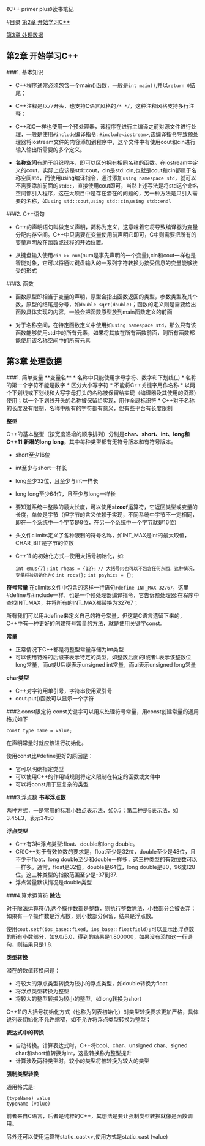 《C++ primer plus》读书笔记

#目录
[第2章 开始学习C++](#01)

[第3章 处理数据](#02)

<h2 id="01">第2章 开始学习C++</h2>
###1. 基本知识

* C++程序通常必须包含一个main()函数，一般是`int main()`,并以`return 0`结尾；

* C++注释是以`//`开头，也支持C语言风格的`/* */`，这种注释风格支持多行注释；

* C++和C一样也使用一个预处理器，该程序在进行主编译之前对源文件进行处理，一般是使用`#include`编译指令: `#include<iostream>`,该编译指令导致预处理器将iostream文件的内容添加到程序中，这个文件中有使用cout和cin进行输入输出所需要的多个定义。

* **名称空间**有助于组织程序，即可以区分拥有相同名称的函数。在iostream中定义的cout，实际上应该是std::cout，cin是std::cin,也就是cout和cin都属于名称空间std，而使用using编译指令，通过添加`using namespace std`，就可以不需要添加前面的`std::`，直接使用cout即可，当然上述写法是将std这个命名空间都引入程序，这在大项目中是存在潜在的问题的，另一种方法是只引入需要的名称，如`using std::cout`,`using std::cin`,`using std::endl`

###2. C++语句

* C++的声明语句叫做定义声明，简称为定义，这意味着它将导致编译器为变量分配内存空间。C++中只需要在变量使用前声明它即可，C中则需要把所有的变量声明放在函数或过程的开始位置。

* 从键盘输入使用`cin >> num`(num是事先声明的一个变量),cin和cout一样也是智能对象，它可以将通过键盘输入的一系列字符转换为接受信息的变量能够接受的形式

###3. 函数

* 函数原型即相当于变量的声明，原型会指出函数返回的类型，参数类型及其个数，原型的结尾是分号，如`double sqrt(double)`；函数的定义则是需要给出函数具体实现的内容，一般会把函数原型放到main函数定义的前面

* 对于名称空间，在特定函数定义中使用如`using namespace std`，那么只有该函数能够使用std中的所有元素，如果将其放在所有函数前面，则所有函数都能使用该名称空间中的所有元素


<h2 id="02">第3章 处理数据</h2>
###1. 简单变量
**变量名**
* 名称中只能使用字母字符、数字和下划线(_)
* 名称的第一个字符不能是数字
* 区分大小写字符
* 不能将C++关键字用作名称
* 以两个下划线或下划线和大写字母打头的名称被保留给实现（编译器及其使用的资源）使用；以一个下划线开头的名称被保留给实现，用作全局标识符
* C++对于名称的长度没有限制，名称中所有的字符都有意义，但有些平台有长度限制

**整型**

C++的基本整型（按宽度递增的顺序排列）分别是**char、short、int、long和C++11 新增的long long**，其中每种类型都有无符号版本和有符号版本。

* short至少16位
* int至少与short一样长
* long至少32位，且至少与int一样长
* long long至少64位，且至少与long一样长

* 要知道系统中整数的最大长度，可以使用**sizeof**运算符，它返回类型或变量的长度，单位是字节（但字节的含义依赖于实现，不同系统中字节不一定相同，即在一个系统中一个字节是8位，在另一个系统中一个字节就是16位）
* 头文件climits定义了各种限制的符号名称，如INT_MAX是int的最大取值，CHAR_BIT是字节的位数

* C++11 的初始化方式--使用大括号初始化，如:

    `int emus{7};`
    `int rheas = {12};`
    `// 大括号内也可以不包含任何东西，这种情况，变量将被初始化为0`
    `int rocs{};`
    `int psyhics = {};`

**符号常量**
在climits文件中包含的这样一行语句`#define INT_MAX 32767`，这里#define与#include一样，也是一个预处理器编译指令，它告诉预处理器:在程序中查找INT_MAX，并将所有的INT_MAX都替换为32767；

所有我们可以用#define来定义自己的符号常量，但这是C语言遗留下来的，C++中有一种更好的创建符号常量的方法，就是使用关键字const。

**常量**
* 正常情况下C++都是将整型常量存储为int类型
* 可以使用特殊的后缀来表示特定的类型，如整数后面的l或者L表示该整数位long常量，而u或U后缀表示unsigned int常量，而ul表示unsigned long常量

**char类型**
* C++对字符用单引号，字符串使用双引号
* cout.put()函数可以显示一个字符

###2.const限定符
const关键字可以用来处理符号常量，用const创建常量的通用格式如下

    const type name = value;
在声明常量时就应该进行初始化。

使用const比#define更好的原因是：
* 它可以明确指定类型
* 可以使用C++的作用域规则将定义限制在特定的函数或文件中
* 可以将const用于更复杂的类型

###3.浮点数
**书写浮点数**

两种方式，一是常用的标准小数点表示法，如0.5；第二种是E表示法，如3.45E3，表示3450

**浮点类型**
* C++有3种浮点类型:float、double和long double。
* C和C++对于有效位数的要求是，float至少是32位，double至少是48位，且不少于float，long double至少和double一样多，这三种类型的有效位数可以一样多。通常，float是32位，double是64位，long double是80、96或128位。这三种类型的指数范围至少是-37到37.
* 浮点常量默认情况是double类型

###4.算术运算符
**除法**

对于除法运算符(/),两个操作数都是整数，则执行整数除法，小数部分会被丢弃；如果有一个操作数是浮点数，则小数部分保留，结果是浮点数。

使用`cout.setf(ios_base::fixed, ios_base::floatfield);`可以显示出浮点数的所有小数部分，如9.0/5.0，得到的结果是1.800000，如果没有添加这一行语句，则结果只是1.8.

**类型转换**

潜在的数值转换问题：

* 将较大的浮点类型转换为较小的浮点类型，如double转换为float
* 将浮点类型转换为整型
* 将较大的整型转换为较小的整型，如long转换为short

C++11的大括号初始化方式（也称为列表初始化）对类型转换要求更加严格，具体说列表初始化不允许缩窄，如不允许将浮点类型转换为整型；

**表达式中的转换**

* 自动转换。计算表达式时，C++将bool、char、unsigned char、signed char和short值转换为int，这些转换称为整型提升
* 计算涉及两种类型时，较小的类型将被转换为较大的类型

**强制类型转换**

通用格式是:

    (typeName) value
    typeName (value)

前者来自C语言，后者是纯粹的C++，其想法是要让强制类型转换就像是函数调用。

另外还可以使用运算符static_cast<>,使用方式是static_cast<typeName> (value)




